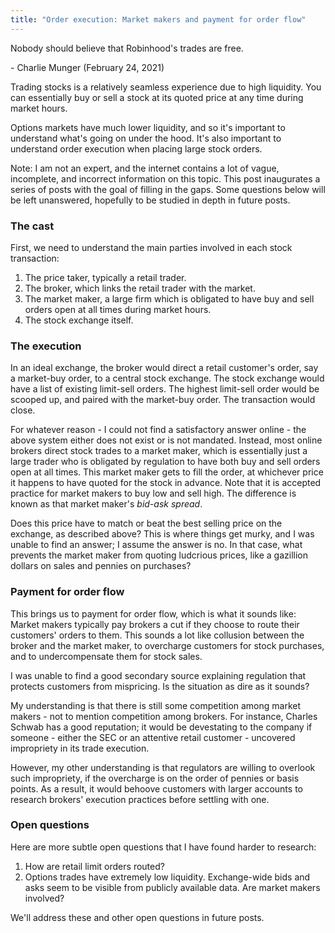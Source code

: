 ```yaml
---
title: "Order execution: Market makers and payment for order flow"
---
```


<div class="media">
  <p>Nobody should believe that Robinhood's trades are free.</p>
  
  <p>- Charlie Munger (February 24, 2021)</p>
</div>

Trading stocks is a relatively seamless experience due to high liquidity. You can essentially buy or sell a stock at its quoted price at any time during market hours. 

Options markets have much lower liquidity, and so it's important to understand what's going on under the hood. It's also important to understand order execution when placing large stock orders.

Note: I am not an expert, and the internet contains a lot of vague, incomplete, and incorrect information on this topic. This post inaugurates a series of posts with the goal of filling in the gaps. Some questions below will be left unanswered, hopefully to be studied in depth in future posts.

### The cast

First, we need to understand the main parties involved in each stock transaction:

1. The price taker, typically a retail trader.
2. The broker, which links the retail trader with the market.
4. The market maker, a large firm which is obligated to have buy and sell orders open at all times during market hours.
5. The stock exchange itself.

### The execution

In an ideal exchange, the broker would direct a retail customer's order, say a market-buy order, to a central stock exchange. The stock exchange would have a list of existing limit-sell orders. The highest limit-sell order would be scooped up, and paired with the market-buy order. The transaction would close.

For whatever reason - I could not find a satisfactory answer online - the above system either does not exist or is not mandated. Instead, most online brokers direct stock trades to a market maker, which is essentially just a large trader who is obligated by regulation to have both buy and sell orders open at all times. This market maker gets to fill the order, at whichever price it happens to have quoted for the stock in advance. Note that it is accepted practice for market makers to buy low and sell high. The difference is known as that market maker's _bid-ask spread_.

Does this price have to match or beat the best selling price on the exchange, as described above? This is where things get murky, and I was unable to find an answer; I assume the answer is no. In that case, what prevents the market maker from quoting ludcrious prices, like a gazillion dollars on sales and pennies on purchases?

### Payment for order flow

This brings us to payment for order flow, which is what it sounds like: Market makers typically pay brokers a cut if they choose to route their customers' orders to them. This sounds a lot like collusion between the broker and the market maker, to overcharge customers for stock purchases, and to undercompensate them for stock sales. 

I was unable to find a good secondary source explaining regulation that protects customers from mispricing. Is the situation as dire as it sounds?

My understanding is that there is still some competition among market makers - not to mention competition among brokers. For instance, Charles Schwab has a good reputation; it would be devestating to the company if someone - either the SEC or an attentive retail customer - uncovered impropriety in its trade execution.

However, my other understanding is that regulators are willing to overlook such impropriety, if the overcharge is on the order of pennies or basis points. As a result, it would behoove customers with larger accounts to research brokers' execution practices before settling with one.

### Open questions

Here are more subtle open questions that I have found harder to research:

1. How are retail limit orders routed?
2. Options trades have extremely low liquidity. Exchange-wide bids and asks seem to be visible from publicly available data. Are market makers involved?

We'll address these and other open questions in future posts.
